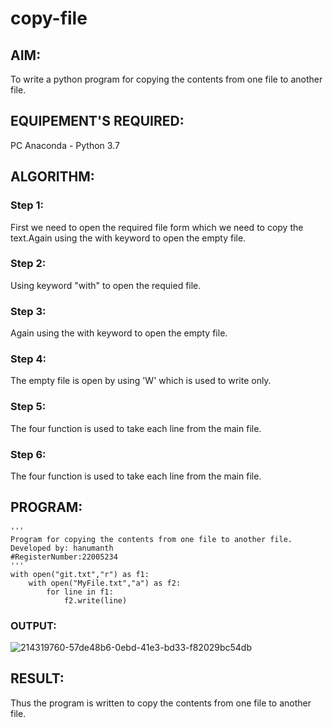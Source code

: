 # copy-file
## AIM:
To write a python program for copying the contents from one file to another file.
## EQUIPEMENT'S REQUIRED: 
PC
Anaconda - Python 3.7
## ALGORITHM: 
### Step 1:
First we need to open the required file form which we need to copy the text.Again using the with keyword to open the empty file.


### Step 2: 
Using keyword "with" to open the requied file.
### Step 3: 
Again using the with keyword to open the empty file.
### Step 4:  
The empty file is open by using 'W' which is used to write only.
### Step 5: 
The four function is used to take each line from the main file.
### Step 6: 
The four function is used to take each line from the main file.
## PROGRAM:
```
'''
Program for copying the contents from one file to another file.
Developed by: hanumanth
#RegisterNumber:22005234
'''
with open("git.txt","r") as f1:
    with open("MyFile.txt","a") as f2:
        for line in f1:
            f2.write(line)
```
### OUTPUT:
![214319760-57de48b6-0ebd-41e3-bd33-f82029bc54db](https://user-images.githubusercontent.com/121033192/214795885-660778ed-5d45-474e-a4e4-c3c9823f390c.jpg)

## RESULT:
Thus the program is written to copy the contents from one file to another file.
